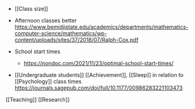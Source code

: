 - [[Class size]]

- Afternoon classes better https://www.bemidjistate.edu/academics/departments/mathematics-computer-science/mathematics/wp-content/uploads/sites/37/2018/07/Ralph-Cox.pdf
- School start times
	-  https://nondoc.com/2021/11/23/optimal-school-start-times/

- [[Undergraduate students]] [[Achievement]], [[Sleep]] in relation to [[Psychology]] class times https://journals.sagepub.com/doi/full/10.1177/00986283221103473

[[Teaching]] [[Research]]
